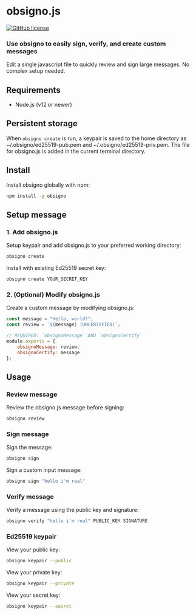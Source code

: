 # obsigno.js

[![GitHub license](https://img.shields.io/badge/license-MIT-blue.svg)](https://github.com/sahelars/obsigno/blob/master/LICENSE.md)

### Use obsigno to easily sign, verify, and create custom messages

Edit a single javascript file to quickly review and sign large messages. No complex setup needed.

## Requirements

- Node.js (v12 or newer)

## Persistent storage

When `obsigno create` is run, a keypair is saved to the home directory as ~/.obsigno/ed25519-pub.pem and ~/.obsigno/ed25519-priv.pem. The file for obsigno.js is added in the current terminal directory.

## Install

Install obsigno globally with npm:

```bash
npm install -g obsigno
```

## Setup message

### 1. Add obsigno.js

Setup keypair and add obsigno.js to your preferred working directory:

```bash
obsigno create
```

Install with existing Ed25519 secret key:

```bash
obsigno create YOUR_SECRET_KEY
```

### 2. (Optional) Modify obsigno.js

Create a custom message by modifying obsigno.js:

```js
const message = "Hello, world!";
const review = `${message} (UNCERTIFIED)`;

// REQUIRED: `obsignoMessage` AND `obsignoCertify`
module.exports = {
	obsignoMessage: review,
	obsignoCertify: message
};
```

## Usage

### Review message

Review the obsigno.js message before signing:

```bash
obsigno review
```

### Sign message

Sign the message:

```bash
obsigno sign
```

Sign a custom input message:

```bash
obsigno sign "hello i'm real"
```

### Verify message

Verify a message using the public key and signature:

```bash
obsigno verify "hello i'm real" PUBLIC_KEY SIGNATURE
```

### Ed25519 keypair

View your public key:

```bash
obsigno keypair --public
```

View your private key:

```bash
obsigno keypair --private
```

View your secret key:

```bash
obsigno keypair --secret
```
